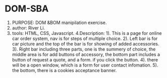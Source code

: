 # DOM-SBA
1. PURPOSE: DOM &BOM manipilation exercise.
2. author: River Li.
3. tools: HTML, CSS, Javascript.
4.Description: 
1). This is a page for online car order system, nav is for steps of multiple choice. 
2). Left bar is for car picture and the top of the bar is for showing of added accessories.
3). Right bar including three parts, one is the summery of choice, the middle area is for add buttons of accessory, the bottom part  includes a button of request a quote, and a form. if you click the button.
4). there will be a open window, which is a form for user contact infomation.
5). the bottom, there is a cookies acceptance banner.
